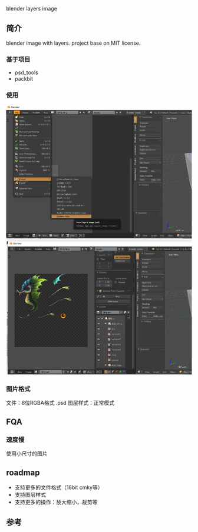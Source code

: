 blender layers image

## 简介
blender image with layers.
project base on MIT license.

### 基于项目
- psd_tools
- packbit

### 使用
![import](doc/import.jpg)
![manager](doc/manager.jpg)

### 图片格式
文件：8位RGBA格式 .psd
图层样式：正常模式

## FQA
### 速度慢
使用小尺寸的图片

## roadmap
- 支持更多的文件格式（16bit cmky等）
- 支持图层样式
- 支持更多的操作：放大缩小，裁剪等

## 参考
